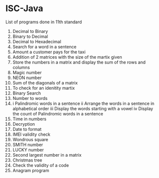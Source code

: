 # ISC-Java

List of programs done in 11th standard

1.  Decimal to Binary
2.  Binary to Decimal
3.  Decimal to Hexadecimal
4.  Search for a word in a sentence
5.  Amount a customer pays for the taxi
6.  Addition of 2 matrices with the size of the martix given
7.  Store the numbers in a matrix and display the sum of the rows and columns
8.  Magic number
9.  NEON number
10. Sum of the diagonals of a matrix
11. To check for an idenitity martix
12. Binary Search
13. Number to words
14. i  Palindromic words in a sentence
    ii  Arrange the words in a sentence in alphabetical order
    iii  Display the words starting with a vowel
    iv  Display the count of Palindromic words in a sentence
15. Time in numbers
16. Decryption
17. Date to format
18. IMEI validity check
19. Wondrous square
20. SMITH number
21. LUCKY number
22. Second largest number in a matrix
23. Christmas tree
24. Check the validity of a code
28. Anagram program
